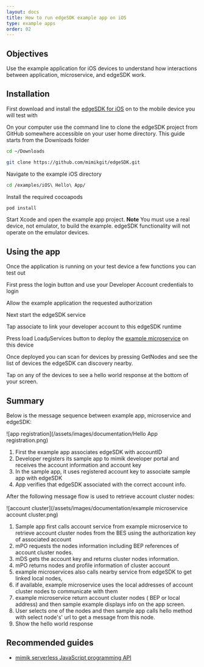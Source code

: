 ```yaml
---
layout: docs
title: How to run edgeSDK example app on iOS
type: example apps
order: 02
---
```


## Objectives

Use the example application for iOS devices to understand how interactions between application, microservice, and edgeSDK work.

## Installation

First download and install the [edgeSDK for iOS](/docs/1.2.0/installation/ios.html) on to the mobile device you will test with

On your computer use the command line to clone the edgeSDK project from GitHub somewhere accessible on your user home directory. This guide starts from the Downloads folder

```bash
cd ~/Downloads
```


```bash
git clone https://github.com/mimikgit/edgeSDK.git
```

Navigate to the example iOS directory

```bash
cd /examples/iOS\ Hello\ App/
```

Install the required cocoapods

```bash
pod install
```

Start Xcode and open the example app project. **Note** You must use a real device, not emulator, to build the example. edgeSDK functionality will not operate on the emulator devices.

## Using the app

Once the application is running on your test device a few functions you can test out

First press the login button and use your Developer Account credentials to login

Allow the example application the requested authorization

Next start the edgeSDK service

Tap associate to link your developer account to this edgeSDK runtime

Press load Load&mu;Services button to deploy the [example microservice](/docs/1.2.0/microservices/how-to-deploy-example-microservice.html) on this device

Once deployed you can scan for devices by pressing GetNodes and see the list of devices the edgeSDK can discovery nearby.

Tap on any of the devices to see a hello world response at the bottom of your screen.

## Summary

Below is the message sequence between example app, microservice and edgeSDK:

![app registration](/assets/images/documentation/Hello App registration.png)

1. First the example app associates edgeSDK with accountID
1. Developer registers its sample app to mimik developer portal and receives the account information and account key
1. In the sample app, it uses registered account key to associate sample app with edgeSDK 
1. App verifies that edgeSDK associated with the correct account info.

After  the following message flow is used to retrieve account cluster nodes:

![account cluster](/assets/images/documentation/example microservice account cluster.png)

1. Sample app first calls account service from example microservice to retrieve account cluster nodes from the BES using the authorization key of associated account
1. mPO requests the nodes information  including BEP references of account cluster nodes.
1. mDS gets the account key and returns cluster nodes information.
1. mPO returns nodes and profile information of cluster account
1. example microservices also calls nearby service from edgeSDK to get linked local nodes,
1. if available, example microservice uses the local addresses of account cluster nodes to communicate with them
1. example microservice return account cluster nodes ( BEP or local address)  and then sample example displays info on the app screen.
1. User selects one of the nodes and then sample app calls hello method with select node's' url to get a message from this node.
1. Show the hello world response

## Recommended guides

- [mimik serverless JavaScript programming API](/docs/1.2.0/resources/how-to-use-mimik-serverless-javascript-programming-api.html)